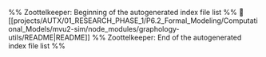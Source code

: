 %% Zoottelkeeper: Beginning of the autogenerated index file list  %%
📄 [[projects/AUTX/01_RESEARCH_PHASE_1/P6.2_Formal_Modeling/Computational_Models/mvu2-sim/node_modules/graphology-utils/README|README]]
%% Zoottelkeeper: End of the autogenerated index file list  %%
